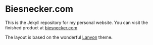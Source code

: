 # Biesnecker.com

This is the Jekyll repository for my personal website. You can visit the finished product at [biesnecker.com](http://biesnecker.com/).

The layout is based on the wonderful [Lanyon](http://lanyon.getpoole.com/) theme.
